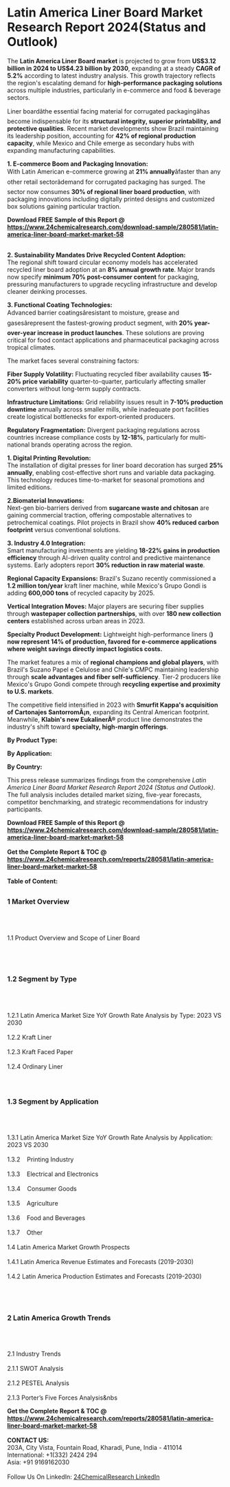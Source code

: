 <h1>Latin America Liner Board Market Research Report 2024(Status and Outlook)</h1><p>The <strong>Latin America Liner Board market</strong> is projected to grow from <strong>US$3.12 billion in 2024 to US$4.23 billion by 2030</strong>, expanding at a steady <strong>CAGR of 5.2%</strong> according to latest industry analysis. This growth trajectory reflects the region's escalating demand for <strong>high-performance packaging solutions</strong> across multiple industries, particularly in e-commerce and food &amp; beverage sectors.</p><p>Liner boardâthe essential facing material for corrugated packagingâhas become indispensable for its <strong>structural integrity, superior printability, and protective qualities</strong>. Recent market developments show Brazil maintaining its leadership position, accounting for <strong>42% of regional production capacity</strong>, while Mexico and Chile emerge as secondary hubs with expanding manufacturing capabilities.</p><p><strong>1. E-commerce Boom and Packaging Innovation:</strong><br>
With Latin American e-commerce growing at <strong>21% annually</strong>âfaster than any other retail sectorâdemand for corrugated packaging has surged. The sector now consumes <strong>30% of regional liner board production</strong>, with packaging innovations including digitally printed designs and customized box solutions gaining particular traction.</p><div><b>Download FREE Sample of this Report @ 
            <a href="https://www.24chemicalresearch.com/download-sample/280581/latin-america-liner-board-market-market-58">
            https://www.24chemicalresearch.com/download-sample/280581/latin-america-liner-board-market-market-58</a></b></div><br><p><strong>2. Sustainability Mandates Drive Recycled Content Adoption:</strong><br>
The regional shift toward circular economy models has accelerated recycled liner board adoption at an <strong>8% annual growth rate</strong>. Major brands now specify <strong>minimum 70% post-consumer content</strong> for packaging, pressuring manufacturers to upgrade recycling infrastructure and develop cleaner deinking processes.</p><p><strong>3. Functional Coating Technologies:</strong><br>
Advanced barrier coatingsâresistant to moisture, grease and gasesârepresent the fastest-growing product segment, with <strong>20% year-over-year increase in product launches</strong>. These solutions are proving critical for food contact applications and pharmaceutical packaging across tropical climates.</p><p>The market faces several constraining factors:</p><p><strong>Fiber Supply Volatility:</strong> Fluctuating recycled fiber availability causes <strong>15-20% price variability</strong> quarter-to-quarter, particularly affecting smaller converters without long-term supply contracts.</p><p><strong>Infrastructure Limitations:</strong> Grid reliability issues result in <strong>7-10% production downtime</strong> annually across smaller mills, while inadequate port facilities create logistical bottlenecks for export-oriented producers.</p><p><strong>Regulatory Fragmentation:</strong> Divergent packaging regulations across countries increase compliance costs by <strong>12-18%</strong>, particularly for multi-national brands operating across the region.</p><p><strong>1. Digital Printing Revolution:</strong><br>
The installation of digital presses for liner board decoration has surged <strong>25% annually</strong>, enabling cost-effective short runs and variable data packaging. This technology reduces time-to-market for seasonal promotions and limited editions.</p><p><strong>2.Biomaterial Innovations:</strong><br>
Next-gen bio-barriers derived from <strong>sugarcane waste and chitosan</strong> are gaining commercial traction, offering compostable alternatives to petrochemical coatings. Pilot projects in Brazil show <strong>40% reduced carbon footprint</strong> versus conventional solutions.</p><p><strong>3. Industry 4.0 Integration:</strong><br>
Smart manufacturing investments are yielding <strong>18-22% gains in production efficiency</strong> through AI-driven quality control and predictive maintenance systems. Early adopters report <strong>30% reduction in raw material waste</strong>.</p><p><strong>Regional Capacity Expansions:</strong> Brazil's Suzano recently commissioned a <strong>1.2 million ton/year</strong> kraft liner machine, while Mexico's Grupo Gondi is adding <strong>600,000 tons</strong> of recycled capacity by 2025.</p><p><strong>Vertical Integration Moves:</strong> Major players are securing fiber supplies through <strong>wastepaper collection partnerships</strong>, with over <strong>180 new collection centers</strong> established across urban areas in 2023.</p><p><strong>Specialty Product Development:</strong> Lightweight high-performance liners (<strong>) now represent <strong>14% of production</strong>, favored for e-commerce applications where weight savings directly impact logistics costs.</strong></p><p>The market features a mix of <strong>regional champions and global players</strong>, with Brazil's Suzano Papel e Celulose and Chile's CMPC maintaining leadership through <strong>scale advantages and fiber self-sufficiency</strong>. Tier-2 producers like Mexico's Grupo Gondi compete through <strong>recycling expertise and proximity to U.S. markets</strong>.</p><p>The competitive field intensified in 2023 with <strong>Smurfit Kappa's acquisition of Cartonajes SantorromÃ¡n</strong>, expanding its Central American footprint. Meanwhile, <strong>Klabin's new EukalinerÂ®</strong> product line demonstrates the industry's shift toward <strong>specialty, high-margin offerings</strong>.</p><p><strong>By Product Type:</strong></p><p><strong>By Application:</strong></p><p><strong>By Country:</strong></p><p>This press release summarizes findings from the comprehensive <em>Latin America Liner Board Market Research Report 2024 (Status and Outlook)</em>. The full analysis includes detailed market sizing, five-year forecasts, competitor benchmarking, and strategic recommendations for industry participants.</p><div><b>Download FREE Sample of this Report @ 
            <a href="https://www.24chemicalresearch.com/download-sample/280581/latin-america-liner-board-market-market-58">
            https://www.24chemicalresearch.com/download-sample/280581/latin-america-liner-board-market-market-58</a></b></div><br><div><b>Get the Complete Report & TOC @ 
            <a href="https://www.24chemicalresearch.com/reports/280581/latin-america-liner-board-market-market-58">
            https://www.24chemicalresearch.com/reports/280581/latin-america-liner-board-market-market-58</a></b></div><br>
            <b>Table of Content:</b><p><h2><span style="font-size:16px"><strong>1 Market Overview&nbsp;&nbsp; &nbsp;</strong></span></h2><br />
<br />
<p>1.1 Product Overview and Scope of Liner Board&nbsp;</p><br />
<br />
<h2><strong><span style="font-size:16px">1.2 Segment by Type&nbsp;&nbsp; &nbsp;</span></strong></h2><br />
<br />
<p>1.2.1 Latin America Market Size YoY Growth Rate Analysis by Type: 2023 VS 2030&nbsp;&nbsp; &nbsp;<br /><br />
1.2.2 Kraft Liner&nbsp;&nbsp; &nbsp;<br /><br />
1.2.3 Kraft Faced Paper<br /><br />
1.2.4 Ordinary Liner<br /><br />
<br />
<h2><span style="font-size:16px"><strong>1.3 Segment by Application&nbsp;&nbsp;</strong></span></h2><br />
<br />
<p>1.3.1 Latin America Market Size YoY Growth Rate Analysis by Application: 2023 VS 2030&nbsp;&nbsp; &nbsp;<br /><br />
1.3.2&nbsp;&nbsp; &nbsp;Printing Industry<br /><br />
1.3.3&nbsp;&nbsp; &nbsp;Electrical and Electronics<br /><br />
1.3.4&nbsp;&nbsp; &nbsp;Consumer Goods<br /><br />
1.3.5&nbsp;&nbsp; &nbsp;Agriculture<br /><br />
1.3.6&nbsp;&nbsp; &nbsp;Food and Beverages<br /><br />
1.3.7&nbsp;&nbsp; &nbsp;Other<br /><br />
1.4 Latin America Market Growth Prospects&nbsp;&nbsp; &nbsp;<br /><br />
1.4.1 Latin America Revenue Estimates and Forecasts (2019-2030)&nbsp;&nbsp; &nbsp;<br /><br />
1.4.2 Latin America Production Estimates and Forecasts (2019-2030)&nbsp;&nbsp;</p><br />
<br />
<h2><span style="font-size:16px"><strong>2 Latin America Growth Trends&nbsp;&nbsp; &nbsp;</strong></span></h2><br />
<br />
<p>2.1 Industry Trends&nbsp;&nbsp; &nbsp;<br /><br />
2.1.1 SWOT Analysis&nbsp;&nbsp; &nbsp;<br /><br />
2.1.2 PESTEL Analysis&nbsp;&nbsp; &nbsp;<br /><br />
2.1.3 Porter&rsquo;s Five Forces Analysis&nbs</p><div><b>Get the Complete Report & TOC @ 
            <a href="https://www.24chemicalresearch.com/reports/280581/latin-america-liner-board-market-market-58">
            https://www.24chemicalresearch.com/reports/280581/latin-america-liner-board-market-market-58</a></b></div><br><b>CONTACT US:</b><br>
            203A, City Vista, Fountain Road, Kharadi, Pune, India - 411014<br>
            International: +1(332) 2424 294<br>
            Asia: +91 9169162030 <br><br>
            Follow Us On LinkedIn: <a href="https://www.linkedin.com/company/24chemicalresearch/">24ChemicalResearch LinkedIn</a>